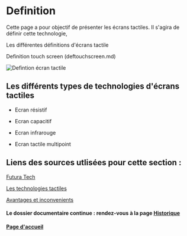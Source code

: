 # Definition 

Cette page a pour objectif de présenter les écrans tactiles. Il s'agira de définir cette technologie,

Les différentes définitions d'écrans tactile

Definition touch screen (deftouchscreen.md) 

![Defintion écran tactile](https://www.futura-sciences.com//images/ecrantactiledefinition.png)
 
## Les différents types de technologies d'écrans tactiles

- Ecran résistif

- Ecran capacitif

- Ecran infrarouge

- Ecran tactile multipoint


## Liens des sources utlisées pour cette section :



[Futura Tech](https://www.futura-sciences.com/tech/definitions/technologie-ecran-tactile-539/) 

[Les technologies tactiles](http://www-igm.univ-mlv.fr/~dr/XPOSE2008/Les%20technologies%20tactiles/histo_origine.html)

[Avantages et inconvenients](http://www.ordinateur.cc/Matériel/Entrée-et-de-sortie-Devices/31990.html)


#### Le dossier documentaire continue : rendez-vous à la page [Historique](Historique.md)

#### [Page d'accueil](Pagedaccueil)

